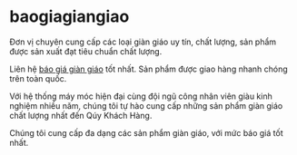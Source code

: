 # baogiagiangiao
Đơn vị chuyên cung cấp các loại giàn giáo uy tín, chất lượng, sản phẩm được sản xuất đạt tiêu chuẩn chất lượng.

Liên hệ <a href="http://giangiaophuhung.com/tin-tuc/gia-ban-1-bo-gian-giao-khung-bao-nhieu/" target="_blank" rel="noopener noreferrer">báo giá giàn giáo</a> tốt nhất. Sản phẩm được giao hàng nhanh chóng trên toàn quốc.

Với hệ thống máy móc hiện đại cùng đội ngũ công nhân viên giàu kinh nghiệm nhiều năm, chúng tôi tự hào cung cấp những sản phẩm giàn giáo chất lượng nhất đến Qúy Khách Hàng.

Chúng tôi cung cấp đa dạng các sản phẩm giàn giáo, với mức báo giá tốt nhất.
